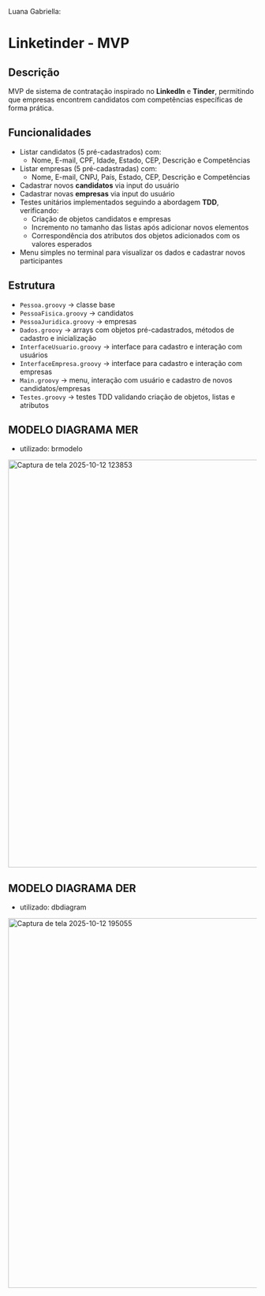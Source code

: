 Luana Gabriella:
# Linketinder - MVP

## Descrição
MVP de sistema de contratação inspirado no **LinkedIn** e **Tinder**, permitindo que empresas encontrem candidatos com competências específicas de forma prática.

## Funcionalidades
- Listar candidatos (5 pré-cadastrados) com:
  - Nome, E-mail, CPF, Idade, Estado, CEP, Descrição e Competências
- Listar empresas (5 pré-cadastradas) com:
  - Nome, E-mail, CNPJ, País, Estado, CEP, Descrição e Competências
- Cadastrar novos **candidatos** via input do usuário
- Cadastrar novas **empresas** via input do usuário
- Testes unitários implementados seguindo a abordagem **TDD**, verificando:
  - Criação de objetos candidatos e empresas
  - Incremento no tamanho das listas após adicionar novos elementos
  - Correspondência dos atributos dos objetos adicionados com os valores esperados
- Menu simples no terminal para visualizar os dados e cadastrar novos participantes

## Estrutura
- `Pessoa.groovy` → classe base  
- `PessoaFisica.groovy` → candidatos  
- `PessoaJuridica.groovy` → empresas  
- `Dados.groovy` → arrays com objetos pré-cadastrados, métodos de cadastro e inicialização  
- `InterfaceUsuario.groovy` → interface para cadastro e interação com usuários  
- `InterfaceEmpresa.groovy` → interface para cadastro e interação com empresas  
- `Main.groovy` → menu, interação com usuário e cadastro de novos candidatos/empresas  
- `Testes.groovy` → testes TDD validando criação de objetos, listas e atributos  


## MODELO DIAGRAMA MER
- utilizado: brmodelo
<img width="1510" height="827" alt="Captura de tela 2025-10-12 123853" src="https://github.com/user-attachments/assets/044d922b-235e-4c57-9972-5d4266cc956b" />

## MODELO DIAGRAMA DER
- utilizado: dbdiagram
<img width="1658" height="750" alt="Captura de tela 2025-10-12 195055" src="https://github.com/user-attachments/assets/e48c1e62-800e-4d99-9615-24f5981cdd43" />
